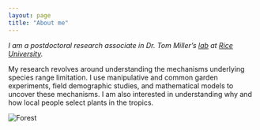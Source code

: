 ```yaml
---
layout: page
title: "About me"
---
```

*I am a postdoctoral research associate in Dr. Tom Miller’s <a href="https://miller-lab-ecology.weebly.com" target="_blank">lab</a> at <a href="https://www.rice.edu" target="_blank">Rice University</a>.* 

My research revolves around understanding the mechanisms underlying species range limitation. I use manipulative and common garden experiments, field demographic studies, and mathematical models to uncover these mechanisms. 
I am also interested in understanding why and how local people select plants in the tropics. 

![Forest](/assets/Gallery.jpg)
